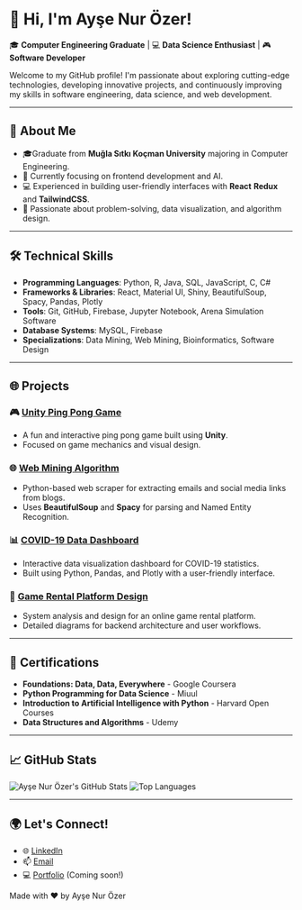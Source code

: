 # 👋 Hi, I'm Ayşe Nur Özer!

🎓 **Computer Engineering Graduate** | 💻 **Data Science Enthusiast** | 🎮 **Software Developer**

Welcome to my GitHub profile! I'm passionate about exploring cutting-edge technologies, developing innovative projects, and continuously improving my skills in software engineering, data science, and web development.

---

## 🌟 **About Me**

- 🎓Graduate from **Muğla Sıtkı Koçman University** majoring in Computer Engineering.
- 🌱 Currently focusing on frontend development and AI.
- 💻 Experienced in building user-friendly interfaces with **React** **Redux** and **TailwindCSS**.
- 🧠 Passionate about problem-solving, data visualization, and algorithm design.

---

## 🛠️ **Technical Skills**

- **Programming Languages**: Python, R, Java, SQL, JavaScript, C, C#
- **Frameworks & Libraries**: React, Material UI, Shiny, BeautifulSoup, Spacy, Pandas, Plotly
- **Tools**: Git, GitHub, Firebase, Jupyter Notebook, Arena Simulation Software
- **Database Systems**: MySQL, Firebase
- **Specializations**: Data Mining, Web Mining, Bioinformatics, Software Design

---

## 🌐 **Projects**

### 🎮 [Unity Ping Pong Game](https://github.com/ozeraysenur/UnityPingPongGame)
- A fun and interactive ping pong game built using **Unity**.
- Focused on game mechanics and visual design.

### 🌐 [Web Mining Algorithm](https://github.com/ozeraysenur/WebMiningAlgorithm)
- Python-based web scraper for extracting emails and social media links from blogs.
- Uses **BeautifulSoup** and **Spacy** for parsing and Named Entity Recognition.

### 📊 [COVID-19 Data Dashboard](https://github.com/ozeraysenur/Covid19DataDashboard)
- Interactive data visualization dashboard for COVID-19 statistics.
- Built using Python, Pandas, and Plotly with a user-friendly interface.

### 🎥 [Game Rental Platform Design](https://github.com/ozeraysenur/RentaGame)
- System analysis and design for an online game rental platform.
- Detailed diagrams for backend architecture and user workflows.

---

## 📜 **Certifications**

- **Foundations: Data, Data, Everywhere** - Google Coursera
- **Python Programming for Data Science** - Miuul
- **Introduction to Artificial Intelligence with Python** - Harvard Open Courses
- **Data Structures and Algorithms** - Udemy

---

## 📈 **GitHub Stats**

![Ayşe Nur Özer's GitHub Stats](https://github-readme-stats.vercel.app/api?username=ozeraysenur&show_icons=true&theme=radical)
![Top Languages](https://github-readme-stats.vercel.app/api/top-langs/?username=ozeraysenur&layout=compact&theme=radical)

---

## 🌍 **Let's Connect!**

- 🌐 [LinkedIn](https://linkedin.com/in/ayse-nur-ozer)
- 📫 [Email](mailto:ozeraysenur24@gmail.com)
- 💻 [Portfolio](#) (Coming soon!)

Made with ❤️ by Ayşe Nur Özer
